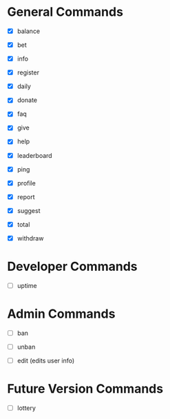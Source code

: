 # General Commands
- [x] balance
- [x] bet
- [x] info
- [x] register
- [x] daily
- [x] donate
- [x] faq
- [x] give
- [x] help
- [x] leaderboard
- [x] ping
- [x] profile
- [x] report
- [x] suggest
- [x] total
- [x] withdraw


# Developer Commands
- [ ] uptime


# Admin Commands
- [ ] ban
- [ ] unban
- [ ] edit (edits user info)


# Future Version Commands
- [ ] lottery
